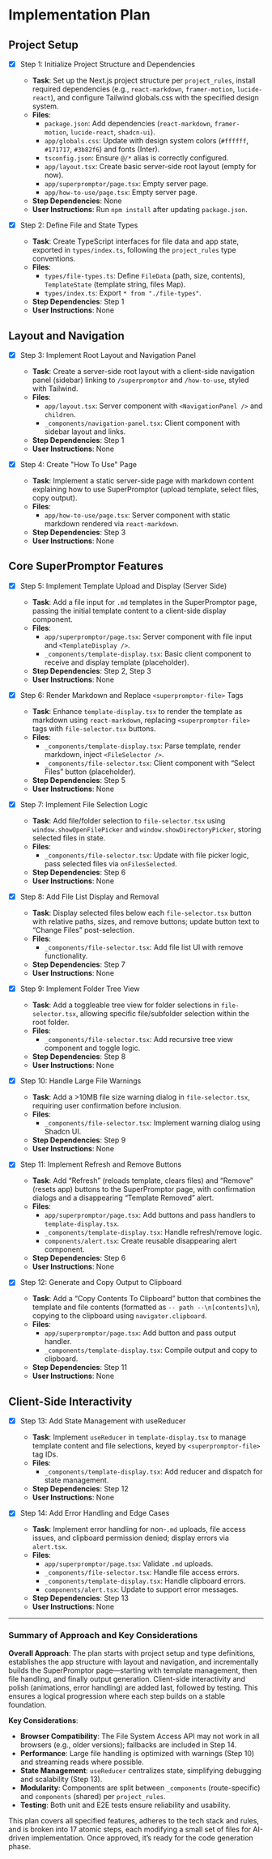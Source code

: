 # Implementation Plan

## Project Setup
- [x] Step 1: Initialize Project Structure and Dependencies
  - **Task**: Set up the Next.js project structure per `project_rules`, install required dependencies (e.g., `react-markdown`, `framer-motion`, `lucide-react`), and configure Tailwind globals.css with the specified design system.
  - **Files**:
    - `package.json`: Add dependencies (`react-markdown`, `framer-motion`, `lucide-react`, `shadcn-ui`).
    - `app/globals.css`: Update with design system colors (`#ffffff`, `#171717`, `#3b82f6`) and fonts (Inter).
    - `tsconfig.json`: Ensure `@/*` alias is correctly configured.
    - `app/layout.tsx`: Create basic server-side root layout (empty for now).
    - `app/superpromptor/page.tsx`: Empty server page.
    - `app/how-to-use/page.tsx`: Empty server page.
  - **Step Dependencies**: None
  - **User Instructions**: Run `npm install` after updating `package.json`.

- [x] Step 2: Define File and State Types
  - **Task**: Create TypeScript interfaces for file data and app state, exported in `types/index.ts`, following the `project_rules` type conventions.
  - **Files**:
    - `types/file-types.ts`: Define `FileData` (path, size, contents), `TemplateState` (template string, files Map).
    - `types/index.ts`: Export `* from "./file-types"`.
  - **Step Dependencies**: Step 1
  - **User Instructions**: None

## Layout and Navigation
- [x] Step 3: Implement Root Layout and Navigation Panel
  - **Task**: Create a server-side root layout with a client-side navigation panel (sidebar) linking to `/superpromptor` and `/how-to-use`, styled with Tailwind.
  - **Files**:
    - `app/layout.tsx`: Server component with `<NavigationPanel />` and `children`.
    - `_components/navigation-panel.tsx`: Client component with sidebar layout and links.
  - **Step Dependencies**: Step 1
  - **User Instructions**: None

- [x] Step 4: Create "How To Use" Page
  - **Task**: Implement a static server-side page with markdown content explaining how to use SuperPromptor (upload template, select files, copy output).
  - **Files**:
    - `app/how-to-use/page.tsx`: Server component with static markdown rendered via `react-markdown`.
  - **Step Dependencies**: Step 3
  - **User Instructions**: None

## Core SuperPromptor Features
- [x] Step 5: Implement Template Upload and Display (Server Side)
  - **Task**: Add a file input for `.md` templates in the SuperPromptor page, passing the initial template content to a client-side display component.
  - **Files**:
    - `app/superpromptor/page.tsx`: Server component with file input and `<TemplateDisplay />`.
    - `_components/template-display.tsx`: Basic client component to receive and display template (placeholder).
  - **Step Dependencies**: Step 2, Step 3
  - **User Instructions**: None

- [x] Step 6: Render Markdown and Replace `<superpromptor-file>` Tags
  - **Task**: Enhance `template-display.tsx` to render the template as markdown using `react-markdown`, replacing `<superpromptor-file>` tags with `file-selector.tsx` buttons.
  - **Files**:
    - `_components/template-display.tsx`: Parse template, render markdown, inject `<FileSelector />`.
    - `_components/file-selector.tsx`: Client component with “Select Files” button (placeholder).
  - **Step Dependencies**: Step 5
  - **User Instructions**: None

- [x] Step 7: Implement File Selection Logic
  - **Task**: Add file/folder selection to `file-selector.tsx` using `window.showOpenFilePicker` and `window.showDirectoryPicker`, storing selected files in state.
  - **Files**:
    - `_components/file-selector.tsx`: Update with file picker logic, pass selected files via `onFilesSelected`.
  - **Step Dependencies**: Step 6
  - **User Instructions**: None

- [x] Step 8: Add File List Display and Removal
  - **Task**: Display selected files below each `file-selector.tsx` button with relative paths, sizes, and remove buttons; update button text to “Change Files” post-selection.
  - **Files**:
    - `_components/file-selector.tsx`: Add file list UI with remove functionality.
  - **Step Dependencies**: Step 7
  - **User Instructions**: None

- [x] Step 9: Implement Folder Tree View
  - **Task**: Add a toggleable tree view for folder selections in `file-selector.tsx`, allowing specific file/subfolder selection within the root folder.
  - **Files**:
    - `_components/file-selector.tsx`: Add recursive tree view component and toggle logic.
  - **Step Dependencies**: Step 8
  - **User Instructions**: None

- [x] Step 10: Handle Large File Warnings
  - **Task**: Add a >10MB file size warning dialog in `file-selector.tsx`, requiring user confirmation before inclusion.
  - **Files**:
    - `_components/file-selector.tsx`: Implement warning dialog using Shadcn UI.
  - **Step Dependencies**: Step 9
  - **User Instructions**: None

- [x] Step 11: Implement Refresh and Remove Buttons
  - **Task**: Add “Refresh” (reloads template, clears files) and “Remove” (resets app) buttons to the SuperPromptor page, with confirmation dialogs and a disappearing “Template Removed” alert.
  - **Files**:
    - `app/superpromptor/page.tsx`: Add buttons and pass handlers to `template-display.tsx`.
    - `_components/template-display.tsx`: Handle refresh/remove logic.
    - `components/alert.tsx`: Create reusable disappearing alert component.
  - **Step Dependencies**: Step 6
  - **User Instructions**: None

- [x] Step 12: Generate and Copy Output to Clipboard
  - **Task**: Add a “Copy Contents To Clipboard” button that combines the template and file contents (formatted as `-- path --\n[contents]\n`), copying to the clipboard using `navigator.clipboard`.
  - **Files**:
    - `app/superpromptor/page.tsx`: Add button and pass output handler.
    - `_components/template-display.tsx`: Compile output and copy to clipboard.
  - **Step Dependencies**: Step 11
  - **User Instructions**: None

## Client-Side Interactivity
- [x] Step 13: Add State Management with useReducer
  - **Task**: Implement `useReducer` in `template-display.tsx` to manage template content and file selections, keyed by `<superpromptor-file>` tag IDs.
  - **Files**:
    - `_components/template-display.tsx`: Add reducer and dispatch for state management.
  - **Step Dependencies**: Step 12
  - **User Instructions**: None

- [x] Step 14: Add Error Handling and Edge Cases
  - **Task**: Implement error handling for non-`.md` uploads, file access issues, and clipboard permission denied; display errors via `alert.tsx`.
  - **Files**:
    - `app/superpromptor/page.tsx`: Validate `.md` uploads.
    - `_components/file-selector.tsx`: Handle file access errors.
    - `_components/template-display.tsx`: Handle clipboard errors.
    - `components/alert.tsx`: Update to support error messages.
  - **Step Dependencies**: Step 13
  - **User Instructions**: None

---

### Summary of Approach and Key Considerations

**Overall Approach**: The plan starts with project setup and type definitions, establishes the app structure with layout and navigation, and incrementally builds the SuperPromptor page—starting with template management, then file handling, and finally output generation. Client-side interactivity and polish (animations, error handling) are added last, followed by testing. This ensures a logical progression where each step builds on a stable foundation.

**Key Considerations**:
- **Browser Compatibility**: The File System Access API may not work in all browsers (e.g., older versions); fallbacks are included in Step 14.
- **Performance**: Large file handling is optimized with warnings (Step 10) and streaming reads where possible.
- **State Management**: `useReducer` centralizes state, simplifying debugging and scalability (Step 13).
- **Modularity**: Components are split between `_components` (route-specific) and `components` (shared) per `project_rules`.
- **Testing**: Both unit and E2E tests ensure reliability and usability.

This plan covers all specified features, adheres to the tech stack and rules, and is broken into 17 atomic steps, each modifying a small set of files for AI-driven implementation. Once approved, it’s ready for the code generation phase.